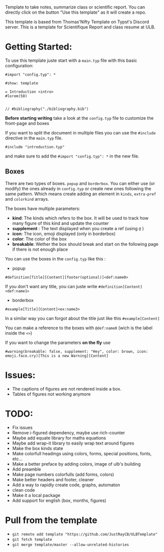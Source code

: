 Template to take notes, summarize class or scientific report. You can directly click on the button "Use this template" as it will create a repo.

This template is based from Thomas'Nifty Template on Typst's Discord server.
This is a template for Scientifique Report and class resume at ULB.

# Getting Started:

To use this template juste start with a `main.typ` file with this basic configuration:

```typst
#import "config.typ": *

#show: template

= Introduction <intro>
#lorem(50)


// #bibliography("./bibliography.bib")
```

**Before starting writing** take a look at the `config.typ` file to customize the front-page and boxes

If you want to split the document in multiple files you can use the `#include` directive in the `main.typ` file.

```typst
#include "introduction.typ"
```

and make sure to add the `#import "config.typ": *` in the new file.

## Boxes

There are two types of boxes. `popup` and `borderbox`. You can either use (or modify) the ones already
in `config.typ` or create new ones following the same pattern. Which means create adding an element in
`kinds`, `extra-pref` and `colorkind` arrays.

The boxes have multiple parameters:

- **kind**: The kinds which refers to the box. It will be used to track how many figure of this kind and update the counter
- **supplement** : The text displayed when you create a ref (using `@` )
- **icon**: The icon, emoji displayed (only in borderbox)
- **color**: The color of the box
- **breakable**: Wether the box should break and start on the following page if there is not enough place

You can use the boxes in the `config.typ` like this :

- popup

```typst
#definition[Title][Content][footer(optional)]<def:name0>
```

If you don't want any title, you can juste write `#definition[Content]<def:name1>`

- borderbox

```typst
#example[Title][Content]<ex:name3>
```

In a similar way you can forgot about the title just like this `#example[Content]`

You can make a reference to the boxes with `@def:name0` (wich is the label inside the `<>`)

If you want to change the parameters **on the fly** use

```typst
#warning(breakable: false, supplement: "Hey", color: brown, icon: emoji.face.cry)[This is a new Warning][Content]
```

# Issues:

- The captions of figures are not rendered inside a box.
- Tables of figures not working anymore

# TODO:

- Fix issues
- Remove i-figured dependency, maybe use rich-counter
- Maybe add equate library for maths equations
- Maybe add wrap-it library to easily wrap text around figures
- Make the box kinds state
- Make colorfull headings using colors, forms, special positions, fonts, etc...
- Make a better preface by adding colors, image of ulb's building
- Add preamble
- Make page numbers colorfulls (add forms, colors)
- Make better headers and footer, cleaner
- Add a way to rapidly create code, graphs, automaton
- clean code
- Make it a local package
- Add support for english (box, months, figures)

# Pull from the template

- `git remote add template "https://github.com/JustRayCB/ULBTemplate"`
- `git fetch template`
- `git merge template/master --allow-unrelated-histories`
